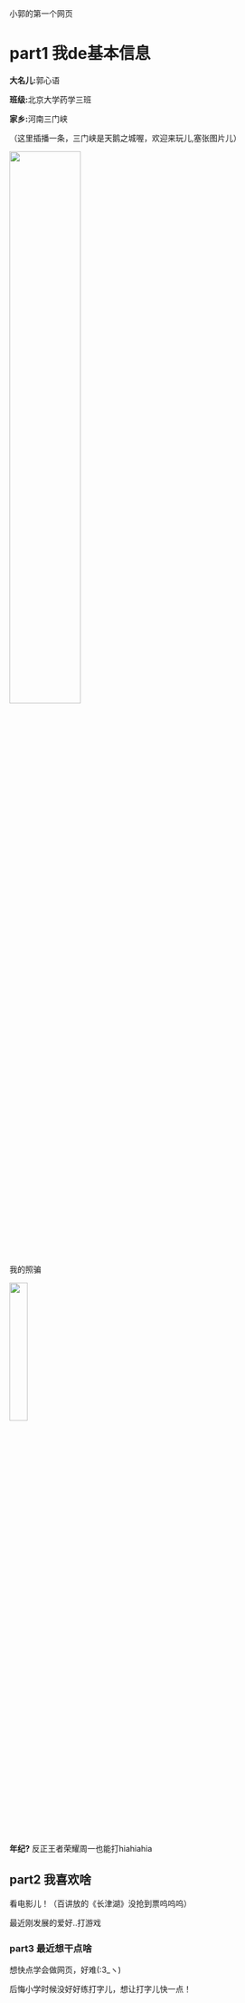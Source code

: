 <!DOCTYPE html>
<html lang="zh-cn">
  <head>
  小郭的第一个网页
  </head>
  <body>
    <h1>part1 我de基本信息</h1>
    <p><strong>大名儿:</strong>郭心语</p>
    <p><strong>班级:</strong>北京大学药学三班</p>
    <p><strong>家乡:</strong>河南三门峡</p>
    <p>（这里插播一条，三门峡是天鹅之城喔，欢迎来玩儿,塞张图片儿）</p>
    <p><img src="https://bkimg.cdn.bcebos.com/pic/574e9258d109b3de889e4361ccbf6c81800a4c91?x-bce-process=image/watermark,image_d2F0ZXIvYmFpa2UxMTY=,g_7,xp_5,yp_5/format,f_auto"width="50%"></p>
    <p>我的照骗</p> 
    <p><img src="username.github.io/小郭证件照.jpg"width="25%"></p>
    <p><strong>年纪?</strong> 反正王者荣耀周一也能打hiahiahia</p>
    <h2>part2 我喜欢啥</h2>
    <p>看电影儿！（百讲放的《长津湖》没抢到票呜呜呜）</p>
    <p>最近刚发展的爱好..打游戏</p>
    <h3>part3 最近想干点啥</h3>
    <p>想快点学会做网页，好难(:3_ヽ)</p>
    <p>后悔小学时候没好好练打字儿，想让打字儿快一点！</p>
  </body>
</html>
    
